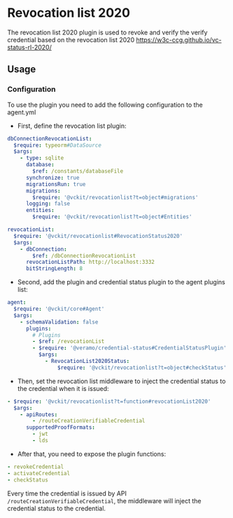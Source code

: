 # Revocation list 2020

The revocation list 2020 plugin is used to revoke and verify the verify credential based on the revocation list 2020 https://w3c-ccg.github.io/vc-status-rl-2020/

## Usage

### Configuration

To use the plugin you need to add the following configuration to the agent.yml

- First, define the revocation list plugin:

```yaml
dbConnectionRevocationList:
  $require: typeorm#DataSource
  $args:
    - type: sqlite
      database:
        $ref: /constants/databaseFile
      synchronize: true
      migrationsRun: true
      migrations:
        $require: '@vckit/revocationlist?t=object#migrations'
      logging: false
      entities:
        $require: '@vckit/revocationlist?t=object#Entities'

revocationList:
  $require: '@vckit/revocationlist#RevocationStatus2020'
  $args:
    - dbConnection:
        $ref: /dbConnectionRevocationList
      revocationListPath: http://localhost:3332
      bitStringLength: 8
```

- Second, add the plugin and credential status plugin to the agent plugins list:

```yaml
agent:
  $require: '@vckit/core#Agent'
  $args:
    - schemaValidation: false
      plugins:
        # Plugins
        - $ref: /revocationList
        - $require: '@veramo/credential-status#CredentialStatusPlugin'
          $args:
            - RevocationList2020Status:
                $require: '@vckit/revocationlist?t=object#checkStatus'
```

- Then, set the revocation list middleware to inject the credential status to the credential when it is issued:

```yaml
- $require: '@vckit/revocationlist?t=function#revocationList2020'
  $args:
    - apiRoutes:
        - /routeCreationVerifiableCredential
      supportedProofFormats:
        - jwt
        - lds
```

- After that, you need to expose the plugin functions:

```yaml
- revokeCredential
- activateCredential
- checkStatus
```

Every time the credential is issued by API `/routeCreationVerifiableCredential`, the middleware will inject the credential status to the credential.
